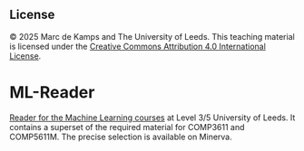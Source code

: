 ## License

© 2025 Marc de Kamps and The University of Leeds. 
This teaching material is licensed under the [Creative Commons Attribution 4.0 International License](https://creativecommons.org/licenses/by/4.0/).

# ML-Reader
[Reader for the Machine Learning courses](https://github.com/dekamps/ML-Reader/blob/main/README.md) at Level 3/5 University of Leeds. It contains a superset of the required material for COMP3611 and COMP5611M. The precise selection is available on Minerva.

